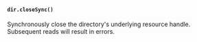 #### `dir.closeSync()`

<!-- YAML
added: v12.12.0
-->

Synchronously close the directory's underlying resource handle.
Subsequent reads will result in errors.
